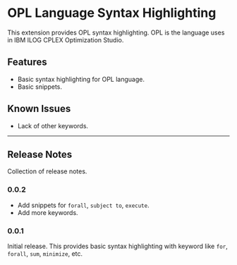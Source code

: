 # OPL Language Syntax Highlighting

This extension provides OPL syntax highlighting. OPL is the language uses in IBM ILOG CPLEX Optimization Studio.

## Features

- Basic syntax highlighting for OPL language.
- Basic snippets.

## Known Issues

- Lack of other keywords.

---

## Release Notes

Collection of release notes.

### 0.0.2

- Add snippets for `forall`, `subject to`, `execute`.
- Add more keywords.

### 0.0.1

Initial release. This provides basic syntax highlighting with keyword like `for`, `forall`, `sum`, `minimize`, etc.

